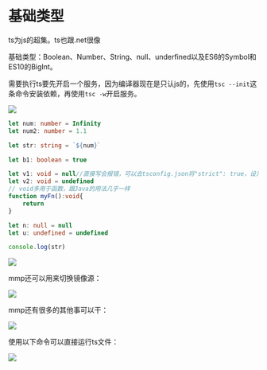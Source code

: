 # 基础类型

ts为js的超集。ts也跟.net很像



基础类型：Boolean、Number、String、null、underfined以及ES6的Symbol和ES10的BigInt。



需要执行ts要先开启一个服务，因为编译器现在是只认js的，先使用`tsc --init`这条命令安装依赖，再使用`tsc -w`开启服务。

![](https://cdn.jsdelivr.net/gh/hr1201/img@main/imgs/202307231152076.png)



```typescript
let num: number = Infinity
let num2: number = 1.1

let str: string = `${num}`

let b1: boolean = true

let v1: void = null//直接写会报错，可以去tsconfig.json将"strict": true，设为false
let v2: void = undefined
// void多用于函数，跟Java的用法几乎一样
function myFn():void{
    return 
}

let n: null = null
let u: undefined = undefined

console.log(str)
```

![](https://cdn.jsdelivr.net/gh/hr1201/img@main/imgs/202307231214032.png)

mmp还可以用来切换镜像源：

![](https://cdn.jsdelivr.net/gh/hr1201/img@main/imgs/202307231218089.png)

mmp还有很多的其他事可以干：

![](https://cdn.jsdelivr.net/gh/hr1201/img@main/imgs/202307231220779.png)

使用以下命令可以直接运行ts文件：

![](https://cdn.jsdelivr.net/gh/hr1201/img@main/imgs/202307231232678.png)




